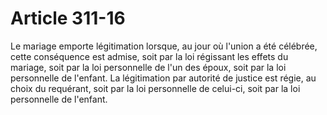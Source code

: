 # Article 311-16

Le mariage emporte légitimation lorsque, au jour où l'union a été célébrée, cette conséquence est admise, soit par la loi régissant les effets du mariage, soit par la loi personnelle de l'un des époux, soit par la loi personnelle de l'enfant.   La légitimation par autorité de justice est régie, au choix du requérant, soit par la loi personnelle de celui-ci, soit par la loi personnelle de l'enfant.